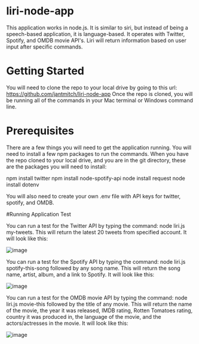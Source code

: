 # liri-node-app

This application works in node.js. It is similar to siri, but instead of being a speech-based application, it is language-based. It operates with Twitter, Spotify, and OMDB movie API's. Liri will return information based on user input after specific commands. 

# Getting Started

You will need to clone the repo to your local drive by going to this url: https://github.com/jantmitch/liri-node-app
Once the repo is cloned, you will be running all of the commands in your Mac terminal or Windows command line.

# Prerequisites

There are a few things you will need to get the application running. You will need to install a few npm packages to run the commands. When you have the repo cloned to your local drive, and you are in the git directory, these are the packages you will need to install:

npm install twitter
npm install node-spotify-api
node install request
node install dotenv

You will also need to create your own .env file with API keys for twitter, spotify, and OMDB.

#Running Application Test

You can run a test for the Twitter API by typing the command: node liri.js my-tweets. This will return the latest 20 tweets from specified account. It will look like this:

![image](https://user-images.githubusercontent.com/32659410/39075291-fb320bbc-44c2-11e8-83d8-d533a8136984.png)

You can run a test for the Spotify API by typing the command: node liri.js spotify-this-song followed by any song name. This will return the song name, artist, album, and a link to Spotify. It will look like this: 

![image](https://user-images.githubusercontent.com/32659410/39075400-68c6287a-44c3-11e8-98a3-1292ee4488fb.png)

You can run a test for the OMDB movie API by typing the command: node liri.js movie-this followed by the title of any movie. This will return the name of the movie, the year it was released, IMDB rating, Rotten Tomatoes rating, country it was produced in, the language of the movie, and the actors/actresses in the movie. It will look like this: 

![image](https://user-images.githubusercontent.com/32659410/39075496-ed51368e-44c3-11e8-8c4c-1e190d35d52f.png)




